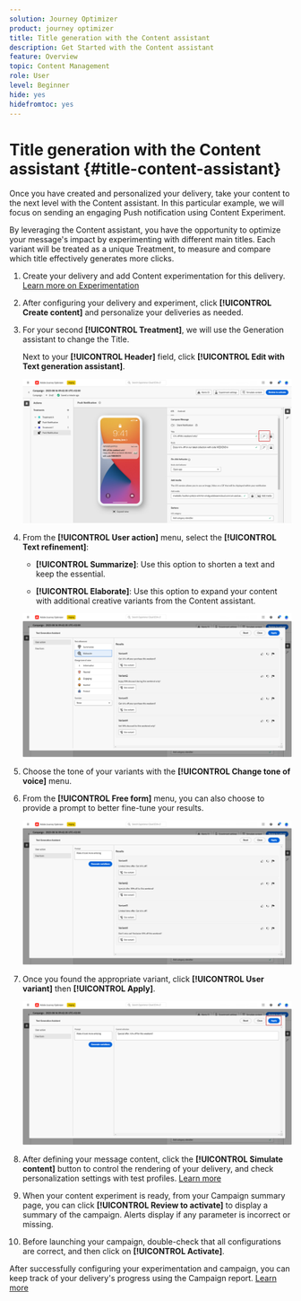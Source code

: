 ```yaml
---
solution: Journey Optimizer
product: journey optimizer
title: Title generation with the Content assistant
description: Get Started with the Content assistant
feature: Overview
topic: Content Management
role: User
level: Beginner
hide: yes
hidefromtoc: yes
---
```

# Title generation with the Content assistant {#title-content-assistant}

Once you have created and personalized your delivery, take your content to the next level with the Content assistant. In this particular example, we will focus on sending an engaging Push notification using Content Experiment.

By leveraging the Content assistant, you have the opportunity to optimize your message's impact by experimenting with different main titles. Each variant will be treated as a unique Treatment, to measure and compare which title effectively generates more clicks.

1. Create your delivery and add Content experimentation for this delivery. [Learn more on Experimentation](../campaigns/content-experiment.md)

1. After configuring your delivery and experiment, click **[!UICONTROL Create content]** and personalize your deliveries as needed.

1. For your second **[!UICONTROL Treatment]**, we will use the Generation assistant to change the Title.

    Next to your **[!UICONTROL Header]** field, click **[!UICONTROL Edit with Text generation assistant]**.

    ![](assets/gen-ai-title-1.png)

1. From the **[!UICONTROL User action]** menu, select the **[!UICONTROL Text refinement]**:

    * **[!UICONTROL Summarize]**: Use this option to shorten a text and keep the essential.
    
    * **[!UICONTROL Elaborate]**: Use this option to expand your content with additional creative variants from the Content assistant.

    ![](assets/gen-ai-title-2.png)

1. Choose the tone of your variants with the **[!UICONTROL Change tone of voice]** menu. 

1. From the **[!UICONTROL Free form]** menu, you can also choose to provide a prompt to better fine-tune your results.

    ![](assets/gen-ai-title-3.png)

1. Once you found the appropriate variant, click **[!UICONTROL User variant]** then **[!UICONTROL Apply]**.

    ![](assets/gen-ai-title-4.png)

1. After defining your message content, click the **[!UICONTROL Simulate content]** button to control the rendering of your delivery, and check personalization settings with test profiles. [Learn more](../email/preview.md)

1. When your content experiment is ready, from your Campaign summary page, you can click **[!UICONTROL Review to activate]** to display a summary of the campaign. Alerts display if any parameter is incorrect or missing.

1. Before launching your campaign, double-check that all configurations are correct, and then click on **[!UICONTROL Activate]**.

After successfully configuring your experimentation and campaign, you can keep track of your delivery's progress using the Campaign report. [Learn more](../reports/campaign-global-report.md#experimentation-report)
